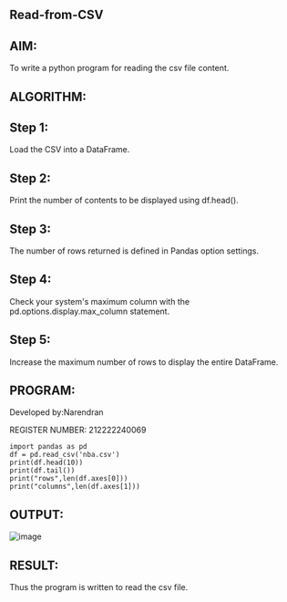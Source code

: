 ## Read-from-CSV
## AIM:
To write a python program for reading the csv file content.

## ALGORITHM:
## Step 1:
Load the CSV into a DataFrame.

## Step 2:
Print the number of contents to be displayed using df.head().

## Step 3:
The number of rows returned is defined in Pandas option settings.

## Step 4:
Check your system's maximum column with the pd.options.display.max_column statement.

## Step 5:
Increase the maximum number of rows to display the entire DataFrame.

## PROGRAM:
Developed by:Narendran

REGISTER NUMBER: 212222240069
```
import pandas as pd
df = pd.read_csv('nba.csv')
print(df.head(10))
print(df.tail())
print("rows",len(df.axes[0]))
print("columns",len(df.axes[1]))
```
## OUTPUT:
![image](https://github.com/naren2704/Read-from-CSV/assets/118706984/3420609d-0482-4865-bd08-3cb44dda9343)
## RESULT:
Thus the program is written to read the csv file.
